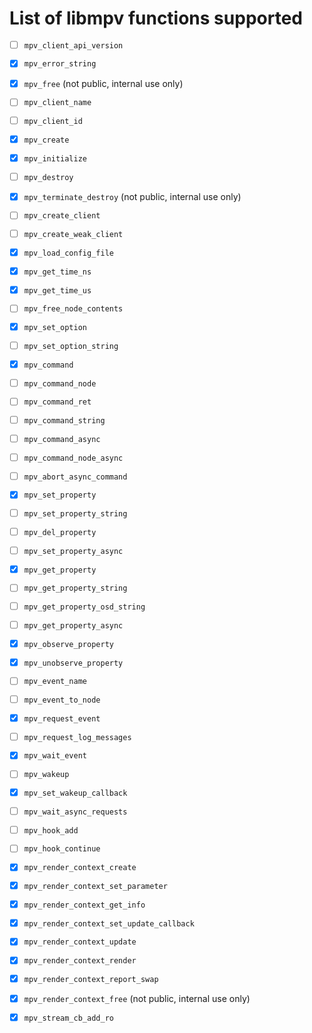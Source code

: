 # List of libmpv functions supported

- [ ] `mpv_client_api_version`
- [X] `mpv_error_string`
- [X] `mpv_free` (not public, internal use only)
- [ ] `mpv_client_name`
- [ ] `mpv_client_id`

- [X] `mpv_create`
- [X] `mpv_initialize`
- [ ] `mpv_destroy`
- [X] `mpv_terminate_destroy` (not public, internal use only)
- [ ] `mpv_create_client`
- [ ] `mpv_create_weak_client`

- [X] `mpv_load_config_file`

- [X] `mpv_get_time_ns`
- [X] `mpv_get_time_us`

- [ ] `mpv_free_node_contents`

- [X] `mpv_set_option`
- [ ] `mpv_set_option_string`

- [X] `mpv_command`
- [ ] `mpv_command_node`
- [ ] `mpv_command_ret`
- [ ] `mpv_command_string`
- [ ] `mpv_command_async`
- [ ] `mpv_command_node_async`
- [ ] `mpv_abort_async_command`

- [X] `mpv_set_property`
- [ ] `mpv_set_property_string`
- [ ] `mpv_del_property`
- [ ] `mpv_set_property_async`
- [X] `mpv_get_property`
- [ ] `mpv_get_property_string`
- [ ] `mpv_get_property_osd_string`
- [ ] `mpv_get_property_async`
- [X] `mpv_observe_property`
- [X] `mpv_unobserve_property`

- [ ] `mpv_event_name`
- [ ] `mpv_event_to_node`
- [X] `mpv_request_event`
- [ ] `mpv_request_log_messages`
- [X] `mpv_wait_event`
- [ ] `mpv_wakeup`
- [X] `mpv_set_wakeup_callback`
- [ ] `mpv_wait_async_requests`

- [ ] `mpv_hook_add`
- [ ] `mpv_hook_continue`

- [X] `mpv_render_context_create`
- [X] `mpv_render_context_set_parameter`
- [X] `mpv_render_context_get_info`
- [X] `mpv_render_context_set_update_callback`
- [X] `mpv_render_context_update`
- [X] `mpv_render_context_render`
- [X] `mpv_render_context_report_swap`
- [X] `mpv_render_context_free` (not public, internal use only)

- [X] `mpv_stream_cb_add_ro`
